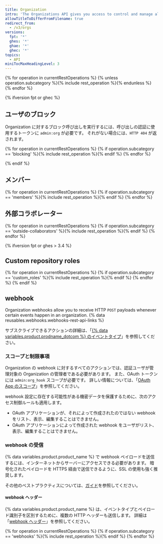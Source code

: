 ```yaml
---
title: Organization
intro: 'The Organizations API gives you access to control and manage all your {% data variables.product.product_name %} organizations.'
allowTitleToDifferFromFilename: true
redirect_from:
  - /v3/orgs
versions:
  fpt: '*'
  ghes: '*'
  ghae: '*'
  ghec: '*'
topics:
  - API
miniTocMaxHeadingLevel: 3
---
```


{% for operation in currentRestOperations %}
  {% unless operation.subcategory %}{% include rest_operation %}{% endunless %}
{% endfor %}

{% ifversion fpt or ghec %}
## ユーザのブロック

Organization に対するブロック呼び出しを実行するには、呼び出しの認証に使用するトークンに `admin:org` が必要です。 それがない場合には、`HTTP 404` が返されます。

{% for operation in currentRestOperations %}
  {% if operation.subcategory == 'blocking' %}{% include rest_operation %}{% endif %}
{% endfor %}

{% endif %}

## メンバー

{% for operation in currentRestOperations %}
  {% if operation.subcategory == 'members' %}{% include rest_operation %}{% endif %}
{% endfor %}

## 外部コラボレーター

{% for operation in currentRestOperations %}
  {% if operation.subcategory == 'outside-collaborators' %}{% include rest_operation %}{% endif %}
{% endfor %}

{% ifversion fpt or ghes > 3.4  %}
## Custom repository roles

{% for operation in currentRestOperations %}
  {% if operation.subcategory == 'custom_roles' %}{% include rest_operation %}{% endif %}
{% endfor %}
{% endif %}

## webhook

Organization webhooks allow you to receive HTTP `POST` payloads whenever certain events happen in an organization. {% data reusables.webhooks.webhooks-rest-api-links %}

サブスクライブできるアクションの詳細は、「[{% data variables.product.prodname_dotcom %} のイベントタイプ](/developers/webhooks-and-events/github-event-types)」を参照してください。

### スコープと制限事項

Organization の webhook に対するすべてのアクションでは、認証ユーザが管理対象の Organization の管理者である必要があります。 また、OAuth トークンには `admin:org_hook` スコープが必要です。 詳しい情報については、「[OAuth App のスコープ](/developers/apps/scopes-for-oauth-apps)」を参照してください。

webhook 設定に存在する可能性がある機密データを保護するために、次のアクセス制御ルールも適用します。

- OAuth アプリケーションが、それによって作成されたのではない webhook をリスト、表示、編集することはできません。
- OAuth アプリケーションによって作成された webhook をユーザがリスト、表示、編集することはできません。

### webhook の受信

{% data variables.product.product_name %} で webhook ペイロードを送信するには、インターネットからサーバーにアクセスできる必要があります。 暗号化されたペイロードを HTTPS 経由で送信できるように、SSL の使用も強く推奨します。

その他のベストプラクティスについては、[ガイド](/guides/best-practices-for-integrators/)を参照してください。

#### webhook ヘッダー

{% data variables.product.product_name %} は、イベントタイプとペイロード識別子を区別するために、複数の HTTP ヘッダーも送信します。 詳細は「[webhook ヘッダー](/webhooks/event-payloads/#delivery-headers)」を参照してください。

{% for operation in currentRestOperations %}
  {% if operation.subcategory == 'webhooks' %}{% include rest_operation %}{% endif %}
{% endfor %}
